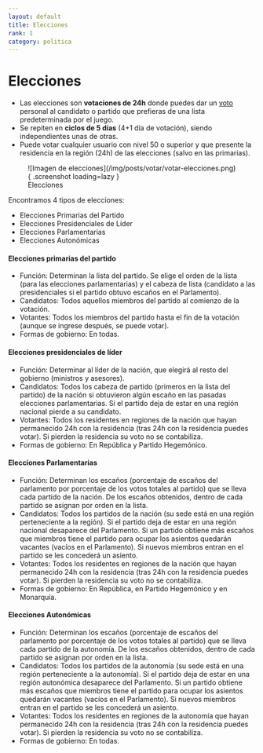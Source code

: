 ```yaml
---
layout: default
title: Elecciones
rank: 1
category: politica
---
```


# Elecciones

- Las elecciones son **votaciones de 24h** donde puedes dar un [voto](/3.-Politica/Votar/) personal al candidato o partido que prefieras de una lista predeterminada por el juego.
- Se repiten en **ciclos de 5 días** (4+1 día de votación), siendo independientes unas de otras.
- Puede votar cualquier usuario con nivel 50 o superior y que presente la residencia en la región (24h) de las elecciones (salvo en las primarias).

<figure markdown>
  ![Imagen de elecciones](/img/posts/votar/votar-elecciones.png){ .screenshot loading=lazy }
  <figcaption>Elecciones</figcaption>
</figure>

Encontramos 4 tipos de elecciones:

- Elecciones Primarias del Partido
- Elecciones Presidenciales de Líder
- Elecciones Parlamentarias
- Elecciones Autonómicas

#### **Elecciones primarias del partido**

- Función: Determinan la lista del partido. Se elige el orden de la lista (para las elecciones parlamentarias) y el cabeza de lista (candidato a las presidenciales si el partido obtuvo escaños en el Parlamento).
- Candidatos: Todos aquellos miembros del partido al comienzo de la votación.
- Votantes: Todos los miembros del partido hasta el fin de la votación (aunque se ingrese después, se puede votar).
- Formas de gobierno: En todas.

#### **Elecciones presidenciales de líder**

- Función: Determinar al líder de la nación, que elegirá al resto del gobierno (ministros y asesores).
- Candidatos: Todos los cabeza de partido (primeros en la lista del partido) de la nación si obtuvieron algún escaño en las pasadas elecciones parlamentarias. Si el partido deja de estar en una región nacional pierde a su candidato.
- Votantes: Todos los residentes en regiones de la nación que hayan permanecido 24h con la residencia (tras 24h con la residencia puedes votar). Si pierden la residencia su voto no se contabiliza.
- Formas de gobierno: En República y Partido Hegemónico.

#### Elecciones Parlamentarias

- Función: Determinan los escaños (porcentaje de escaños del parlamento por porcentaje de los votos totales al partido) que se lleva cada partido de la nación. De los escaños obtenidos, dentro de cada partido se asignan por orden en la lista.
- Candidatos: Todos los partidos de la nación (su sede está en una región perteneciente a la región). Si el partido deja de estar en una región nacional desaparece del Parlamento. Si un partido obtiene más escaños que miembros tiene el partido para ocupar los asientos quedarán vacantes (vacíos en el Parlamento). Si nuevos miembros entran en el partido se les concederá un asiento.
- Votantes: Todos los residentes en regiones de la nación que hayan permanecido 24h con la residencia (tras 24h con la residencia puedes votar). Si pierden la residencia su voto no se contabiliza.
- Formas de gobierno: En República, en Partido Hegemónico y en Monarquía.

#### Elecciones Autonómicas

- Función: Determinan los escaños (porcentaje de escaños del parlamento por porcentaje de los votos totales al partido) que se lleva cada partido de la autonomía. De los escaños obtenidos, dentro de cada partido se asignan por orden en la lista.
- Candidatos: Todos los partidos de la autonomía (su sede está en una región perteneciente a la autonomía). Si el partido deja de estar en una región autonómica desaparece del Parlamento. Si un partido obtiene más escaños que miembros tiene el partido para ocupar los asientos quedarán vacantes (vacíos en el Parlamento). Si nuevos miembros entran en el partido se les concederá un asiento.
- Votantes: Todos los residentes en regiones de la autonomía que hayan permanecido 24h con la residencia (tras 24h con la residencia puedes votar). Si pierden la residencia su voto no se contabiliza.
- Formas de gobierno: En todas.

